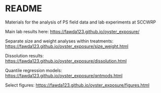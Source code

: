 # README

Materials for the analysis of PS field data and lab experiments at SCCWRP

Main lab results here: <https://fawda123.github.io/oyster_exposure/>

Separate size and weight analyses within treatments: <https://fawda123.github.io/oyster_exposure/size_weight.html>

Dissolution results: <https://fawda123.github.io/oyster_exposure/dissolution.html>

Quantile regression models: <https://fawda123.github.io/oyster_exposure/qntmods.html>

Select figures: <https://fawda123.github.io/oyster_exposure/figures.html>